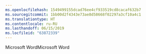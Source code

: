 ```yaml
---
ms.openlocfilehash: 1549499155dcad76ee4cf933519cd8cacaf632b7
ms.sourcegitcommit: 1bb00d2f4343e73ae8d58668f02297a3cf10a4c1
ms.translationtype: HT
ms.contentlocale: ru-RU
ms.lasthandoff: 06/15/2019
ms.locfileid: "63872339"
---
```

<span data-ttu-id="e384b-101">Microsoft Word</span><span class="sxs-lookup"><span data-stu-id="e384b-101">Microsoft Word</span></span>